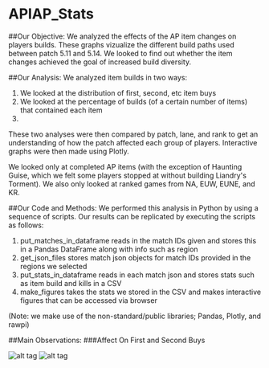 # APIAP_Stats

##Our Objective:
We analyzed the effects of the AP item changes on players builds. These graphs vizualize the different build paths used between patch 5.11 and 5.14. We looked to find out whether the item changes achieved the goal of increased build diversity.


##Our Analysis:
We analyzed item builds in two ways:

1. We looked at the distribution of first, second, etc item buys
2. We looked at the percentage of builds (of a certain number of items) that contained each item
3. 
These two analyses were then compared by patch, lane, and rank to get an understanding of how the patch affected each group of players. Interactive graphs were then made using Plotly.

We looked only at completed AP items (with the exception of Haunting Guise, which we felt some players stopped at without building Liandry's Torment). We also only looked at ranked games from NA, EUW, EUNE, and KR.


##Our Code and Methods:
We performed this analysis in Python by using a sequence of scripts. Our results can be replicated by executing the scripts as follows:

1. put_matches_in_dataframe reads in the match IDs given and stores this in a Pandas DataFrame along with info such as region
2. get_json_files stores match json objects for match IDs provided in the regions we selected
3. put_stats_in_dataframe reads in each match json and stores stats such as item build and kills in a CSV
4. make_figures takes the stats we stored in the CSV and makes interactive figures that can be accessed via browser

(Note: we make use of the non-standard/public libraries; Pandas, Plotly, and rawpi)

##Main Observations:
###Affect On First and Second Buys

![alt tag](http://i.imgur.com/DT3K8j6.png)
![alt tag](http://i.imgur.com/OIZmy8T.png)
